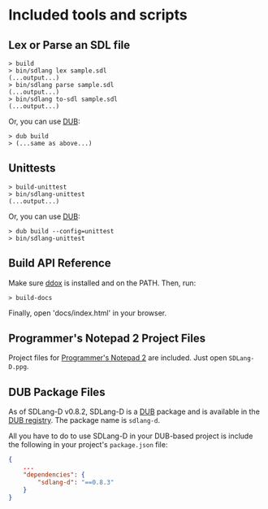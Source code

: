 Included tools and scripts
==========================

Lex or Parse an SDL file
------------------------

```console
> build
> bin/sdlang lex sample.sdl
(...output...)
> bin/sdlang parse sample.sdl
(...output...)
> bin/sdlang to-sdl sample.sdl
(...output...)
```

Or, you can use [DUB](https://github.com/rejectedsoftware/dub):

```console
> dub build
> (...same as above...)
```

Unittests
---------

```console
> build-unittest
> bin/sdlang-unittest
(...output...)
```

Or, you can use [DUB](https://github.com/rejectedsoftware/dub):

```console
> dub build --config=unittest
> bin/sdlang-unittest
```

Build API Reference
-------------------

Make sure [ddox](https://github.com/rejectedsoftware/ddox) is installed and
on the PATH. Then, run:

```console
> build-docs
```

Finally, open 'docs/index.html' in your browser.

Programmer's Notepad 2 Project Files
------------------------------------

Project files for [Programmer's Notepad 2](http://www.pnotepad.org/) are included. Just open ```SDLang-D.ppg```.

DUB Package Files
-----------------

As of SDLang-D v0.8.2, SDLang-D is a [DUB](https://github.com/rejectedsoftware/dub) package and is available in the [DUB registry](http://registry.vibed.org/). The package name is ```sdlang-d```.

All you have to do to use SDLang-D in your DUB-based project is include the following in your project's ```package.json``` file:
```json
{
	...
	"dependencies": {
		"sdlang-d": "==0.8.3"
	}
}
```

